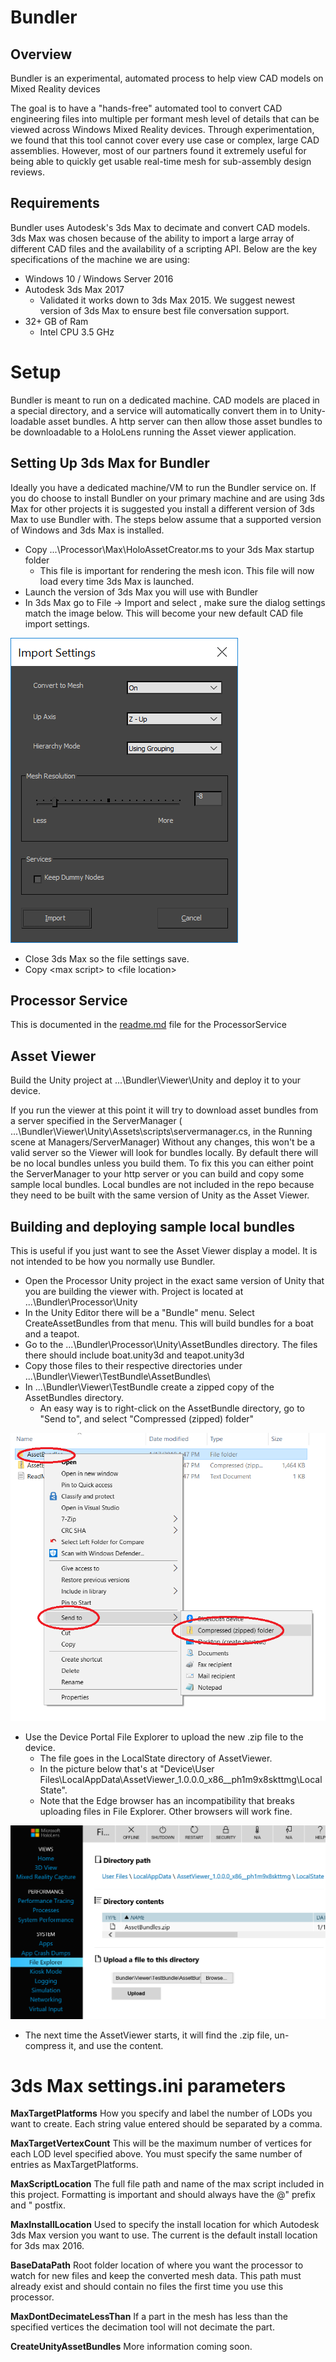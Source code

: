 # Bundler
## Overview
Bundler is an experimental, automated process to help view CAD models on Mixed Reality devices

The goal is to have a "hands-free" automated tool to convert CAD engineering files into multiple per formant mesh level of details that can be viewed across Windows Mixed Reality devices. Through experimentation, we found that this tool cannot cover every use case or complex, large CAD assemblies. However, most of our partners found it extremely useful for being able to quickly get usable real-time mesh for sub-assembly design reviews.
## Requirements
Bundler uses Autodesk's 3ds Max to decimate and convert CAD models. 3ds Max was chosen because of the ability to import a large array of different CAD files and the availability of a scripting API. Below are the key specifications of the machine we are using:
* Windows 10 / Windows Server 2016
* Autodesk 3ds Max 2017
  * Validated it works down to 3ds Max 2015. We suggest newest version of 3ds Max to ensure best file conversation support. 
* 32+ GB of Ram
  *	Intel CPU 3.5 GHz

# Setup
Bundler is meant to run on a dedicated machine.  CAD models are placed in a special directory, and a service will automatically convert them in to Unity-loadable asset bundles.  A http server can then allow those asset bundles to be downloadable to a HoloLens running the Asset viewer application.

## Setting Up 3ds Max for Bundler
Ideally you have a dedicated machine/VM to run the Bundler service on. If you do choose to install Bundler on your primary machine and are using 3ds Max for other projects it is suggested you install a different version of 3ds Max to use Bundler with. The steps below assume that a supported version of Windows and 3ds Max is installed.
* Copy ...\Processor\Max\HoloAssetCreator.ms to your 3ds Max startup folder
  * This file is important for rendering the mesh icon. This file will now load every time 3ds Max is launched.
* Launch the version of 3ds Max you will use with Bundler
* In 3ds Max go to File -> Import and select <filename>, make sure the dialog settings match the image below. This will become your new default CAD file import settings.

![Max Import Settings](./DocumentationImages/MaxImportSettings.png)
* Close 3ds Max so the file settings save.
* Copy \<max script> to \<file location>

## Processor Service
This is documented in the [readme.md](Processor/ProcessorService/README.md) file for the ProcessorService

## Asset Viewer
Build the Unity project at ...\Bundler\Viewer\Unity and deploy it to your device.

If you run the viewer at this point it will try to download asset bundles from a server specified in the ServerManager ( ...\Bundler\Viewer\Unity\Assets\scripts\servermanager.cs, in the Running scene at Managers/ServerManager)  Without any changes, this won't be a valid server so the Viewer will look for bundles locally.  By default there will be no local bundles unless you build them.  To fix this you can either point the ServerManager to your http server or you can build and copy some sample local bundles.  Local bundles are not included in the repo because they need to be built with the same version of Unity as the Asset Viewer.

## Building and deploying sample local bundles
This is useful if you just want to see the Asset Viewer display a model.  It is not intended to be how you normally use Bundler.

* Open the Processor Unity project in the exact same version of Unity that you are building the viewer with.  Project is located at ...\Bundler\Processor\Unity
* In the Unity Editor there will be a "Bundle" menu.  Select CreateAssetBundles from that menu.  This will build bundles for a boat and a teapot.
* Go to the ...\Bundler\Processor\Unity\AssetBundles directory. The files there should include boat.unity3d and teapot.unity3d
* Copy those files to their respective directories under ...\Bundler\Viewer\TestBundle\AssetBundles\
* In ...\Bundler\Viewer\TestBundle create a zipped copy of the AssetBundles directory.
  * An easy way is to right-click on the AssetBundle directory, go to "Send to", and select "Compressed (zipped) folder"
  
![Zip Asset Bundles](./DocumentationImages/ZipAssetBundles.png)

* Use the Device Portal File Explorer to upload the new .zip file to the device.
  * The file goes in the LocalState directory of AssetViewer.
  * In the picture below that's at "Device\User Files\LocalAppData\AssetViewer_1.0.0.0_x86__ph1m9x8skttmg\LocalState".
  * Note that the Edge browser has an incompatibility that breaks uploading files in File Explorer.  Other browsers will work fine.
  
![Device Portal Upload Bundles](./DocumentationImages/DevicePortalUploadBundles.png)
* The next time the AssetViewer starts, it will find the .zip file, un-compress it, and use the content.


# 3ds Max settings.ini parameters

**MaxTargetPlatforms** How you specify and label the number of LODs you want to create. Each string value entered should be separated by a comma.

**MaxTargetVertexCount** This will be the maximum number of vertices for each LOD level specified above. You must specify the same number of entries as MaxTargetPlatforms.

**MaxScriptLocation** The full file path and name of the max script included in this project. Formatting is important and should always have the @\" prefix and \" postfix.

**MaxInstallLocation** Used to specify the install location for which Autodesk 3ds Max version you want to use. The current is the default install location for 3ds max 2016.

**BaseDataPath** Root folder location of where you want the processor to watch for new files and keep the converted mesh data. This path must already exist and should contain no files the first time you use this processor.

**MaxDontDecimateLessThan** If a part in the mesh has less than the specified vertices the decimation tool will not decimate the part.

**CreateUnityAssetBundles** More information coming soon.
